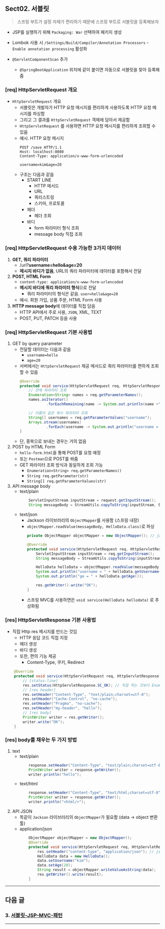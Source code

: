## Sect02. 서블릿

> 스프링 부트가 설정 자체가 편리하기 때문에 스프링 부트로 서블릿을 등록해보자

- JSP를 실행하기 위해 `Packaging: War` 선택하여 패키지 생성
- Lombok 사용 시 `/Settings/Build/Compiler/Annotation Processors` - `Enable annotation processing` 활성화

- `@ServletComponentScan` 추가
    - `@SpringBootApplication` 위치에 같이 붙이면 자동으로 서블릿을 찾아 등록해 줌


### [req] HttpServletRequest 개요
- `HttpServletRequest` 개요
    - 서블릿은 개발자가 HTTP 요청 메시지를 편리하게 사용하도록 HTTP 요청 메시지를 파싱함
    - 그리고 그 결과를 `HttpServletRequest` 객체에 담아서 제공함
    - `HttpServletRequest` 를 사용하면 HTTP 요청 메시지를 편리하게 조회할 수 있음
    - 예시. HTTP 요청 메시지
        ```http
        POST /save HTTP/1.1
        Host: localhost:8080
        Content-Type: application/x-www-form-urlencoded
        
        username=kim&age=20
        ```
    - 구조는 다음과 같음 
        - START LINE
            - HTTP 메서드
            - URL
            - 쿼리스트링
            - 스키마, 프로토콜
        - 헤더
            - 헤더 조회
        - 바디
            - form 파라미터 형식 조회
            - message body 직접 조회

### [req] HttpServletRequest 수용 가능한 3가지 데이터
1. **GET, 쿼리 파라미터**
    - /url?**username=hello&age=20**
    - **메시지 바디가 없음**, URL의 쿼리 파라미터에 데이터를 포함해서 전달
2. **POST, HTML Form**
    - `content-type: application/x-www-form-urlencoded`
    - **메시지 바디에 쿼리 파라미터 형식**으로 전달
        - 쿼리 파라미터의 형식은 같음. `user=hello&age=20`
    - 예시. 회원 가입, 상품 주문, HTML Form 사용
3. **HTTP message body**에 데이터를 직접 담음
    - HTTP API에서 주로 사용, `JSON`, XML, TEXT
    - POST, PUT, PATCH 등을 사용

### [req] HttpServletRequest 기본 사용법
1. GET by query parameter
    - 전달할 데이터는 다음과 같음
        - `username=hello`
        - `age=20`
    - 서버에서는 `HttpServletRequest` 제공 메서드로 쿼리 파라미터를 편하게 조회할 수 있음
        ```java
        @Override
        protected void service(HttpServletRequest req, HttpServletResponse res) throws ServletException, IOException {
            // 전체 파라미터 조회
            Enumeration<String> names = req.getParameterNames(); 
            names.asIterator()
                    .forEachRemaining(name -> System.out.println(name +" = "+ req.getParameter(name)));

            // 이름이 같은 복수 파라미터 조회
            String[] usernames = req.getParameterValues("username");
            Arrays.stream(usernames)
                    .forEach(username -> System.out.println("username = " + username));
        }
        ```
    - 단, 중복으로 보내는 경우는 거의 없음
2. POST by HTML Form
    - `hello-form.html`을 통해 POST를 요청 예정
    - 또는 `Postman`으로 POST를 쏴줌
    - GET 파라미터 조회 방식과 동일하게 조회 가능
        - `Enumeration<String> req.getParameterNames()`
        - `String req.getParameter(str)`
        - `String[] req.getParameterValues(str)`
3. API message body
    - text/plain
        ```java
            ServletInputStream inputStream = request.getInputStream();
            String messageBody = StreamUtils.copyToString(inputStream, StandardCharsets.UTF_8);
        ```
    - text/json
        - Jackson 라이브러리의 `ObjectMapper`를 사용함 (스프링 내장)
        - `objectMapper.readValue(messageBody, HelloData.class)`로 파싱
            ```java
            private ObjectMapper objectMapper = new ObjectMapper(); // jackson 라이브러리, json 파싱

            @Override
            protected void service(HttpServletRequest req, HttpServletResponse res) throws ServletException, IOException {
                ServletInputStream inputStream = req.getInputStream();
                String messageBody = StreamUtils.copyToString(inputStream, StandardCharsets.UTF_8);

                HelloData helloData = objectMapper.readValue(messageBody, HelloData.class); // json 파싱, variables in HelloData.class
                System.out.println("username = " + helloData.getUsername());
                System.out.println("ge = " + helloData.getAge());

                res.getWriter().write("OK");
            }
            ```
        - 스프링 MVC를 사용하면은 `void service(HelloData hellodata)` 로 추상화됨

### [res] HttpServletResponse 기본 사용법
- 직접 Http res 메시지를 만드는 것임
    - HTTP 응답 코드 직접 지정
    - 헤더 생성
    - 바디 생성
    - 또한, 편의 기능 제공
        - Content-Type, 쿠키, Redirect
```java
    @Override
    protected void service(HttpServletRequest req, HttpServletResponse res) throws ServletException, IOException {
        // [status-line]
        res.setStatus(HttpServletResponse.SC_OK); // 직접 적는 것보다 Enum 이 편함
        // [res header]
        res.setHeader("Content-Type", "text/plain;charset=utf-8");
        res.setHeader("Cache-Control", "no-cache");
        res.setHeader("Pragma", "no-cache");
        res.setHeader("my-header", "hello");
        // [res body]
        PrintWriter writer = res.getWriter();
        writer.write("OK");
    }
``` 

### [res] body를 채우는 두 가지 방법
1. text
    - text/plain
        ```java
            response.setHeader("Content-Type", "text/plain;charset=utf-8");
            PrintWriter writer = response.getWriter();
            writer.println("hello");
        ```
    - text/html
        ```java
            response.setHeader("Content-Type", "text/html;charset=utf-8");
            PrintWriter writer = response.getWriter();
            writer.println("<html/>");
        ```
2. API JSON
    - 똑같이 `Jackson` 라이브러리의 `ObjectMapper`가 필요함 (data -> object 변환 툴)
    - application/json
        ```java
            ObjectMapper objectMapper = new ObjectMapper();
            @Override
            protected void service(HttpServletRequest req, HttpServletResponse res) throws ServletException, IOException {
                res.setHeader("content-type", "application/json"); // json은 utf-8 필요 없음
                HelloData data = new HelloData();
                data.setUsername("kim");
                data.setAge(20);
                String result = objectMapper.writeValueAsString(data);
                res.getWriter().write(result);
            }
        ```


--- 
## 다음 글

### 3. [서블릿-JSP-MVC-패턴](3-서블릿-JSP-MVC-패턴.md)

---